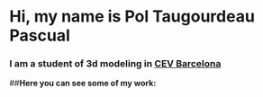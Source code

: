# Hi, my name is Pol Taugourdeau Pascual 

### I am a student of 3d modeling in [CEV Barcelona](https://www.cevbarcelona.com/)

##**Here you can see some of my work:**


